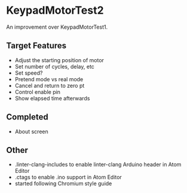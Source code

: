 # KeypadMotorTest2

An improvement over KeypadMotorTest1.

## Target Features

- Adjust the starting position of motor
- Set number of cycles, delay, etc
- Set speed?
- Pretend mode vs real mode
- Cancel and return to zero pt
- Control enable pin
- Show elapsed time afterwards

## Completed

- About screen

## Other

- .linter-clang-includes to enable linter-clang Arduino header in Atom Editor
- .ctags to enable .ino support in Atom Editor
- started following Chromium style guide
